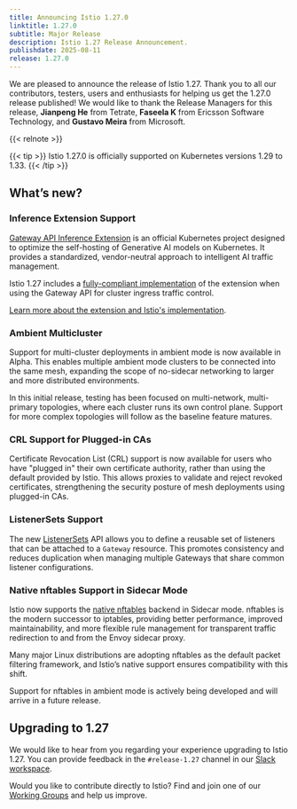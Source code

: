 ```yaml
---
title: Announcing Istio 1.27.0
linktitle: 1.27.0
subtitle: Major Release
description: Istio 1.27 Release Announcement.
publishdate: 2025-08-11
release: 1.27.0
---
```


We are pleased to announce the release of Istio 1.27. Thank you to all our contributors, testers, users and enthusiasts for helping us get the 1.27.0 release published!
We would like to thank the Release Managers for this release, **Jianpeng He** from Tetrate, **Faseela K** from Ericsson Software Technology, and **Gustavo Meira** from Microsoft.

{{< relnote >}}

{{< tip >}}
Istio 1.27.0 is officially supported on Kubernetes versions 1.29 to 1.33.
{{< /tip >}}

## What’s new?

### Inference Extension Support

[Gateway API Inference Extension](https://gateway-api-inference-extension.sigs.k8s.io/) is an official Kubernetes project designed to optimize the self-hosting of Generative AI models on Kubernetes. It provides a standardized, vendor-neutral approach to intelligent AI traffic management.

Istio 1.27 includes a [fully-compliant implementation](https://gateway-api-inference-extension.sigs.k8s.io/implementations/gateways/#istio) of the extension when using the Gateway API for cluster ingress traffic control.

[Learn more about the extension and Istio's implementation](/pt-br/blog/2025/inference-extension-support/).

### Ambient Multicluster

Support for multi-cluster deployments in ambient mode is now available in Alpha. This enables multiple ambient mode clusters to be connected into the same mesh, expanding the scope of no-sidecar networking to larger and more distributed environments.

In this initial release, testing has been focused on multi-network, multi-primary topologies, where each cluster runs its own control plane. Support for more complex topologies will follow as the baseline feature matures.

### CRL Support for Plugged-in CAs

Certificate Revocation List (CRL) support is now available for users who have "plugged in" their own certificate authority, rather than using the default provided by Istio.  This allows proxies to validate and reject revoked certificates, strengthening the security posture of mesh deployments using plugged-in CAs.

### ListenerSets Support

The new [ListenerSets](https://gateway-api.sigs.k8s.io/geps/gep-1713) API allows you to define a reusable set of listeners that can be attached to a `Gateway` resource. This promotes consistency and reduces duplication when managing multiple Gateways that share common listener configurations.

### Native nftables Support in Sidecar Mode

Istio now supports the [native nftables](https://github.com/istio/istio/issues/47821) backend in Sidecar mode. nftables is the modern successor to iptables, providing better performance, improved maintainability, and more flexible rule management for transparent traffic redirection to and from the Envoy sidecar proxy.

Many major Linux distributions are adopting nftables as the default packet filtering framework, and Istio’s native support ensures compatibility with this shift.

Support for nftables in ambient mode is actively being developed and will arrive in a future release.

## Upgrading to 1.27

We would like to hear from you regarding your experience upgrading to Istio 1.27. You can provide feedback in the `#release-1.27` channel in our [Slack workspace](https://slack.istio.io/).

Would you like to contribute directly to Istio? Find and join one of our [Working Groups](https://github.com/istio/community/blob/master/WORKING-GROUPS.md) and help us improve.
